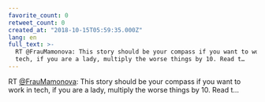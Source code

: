 ```yaml
---
favorite_count: 0
retweet_count: 0
created_at: "2018-10-15T05:59:35.000Z"
lang: en
full_text: >-
  RT @FrauMamonova: This story should be your compass if you want to work in
  tech, if you are a lady, multiply the worse things by 10. Read t…
---
```


RT [@FrauMamonova](https://twitter.com/FrauMamonova): This story should be your
compass if you want to work in tech, if you are a lady, multiply the worse
things by 10. Read t…

